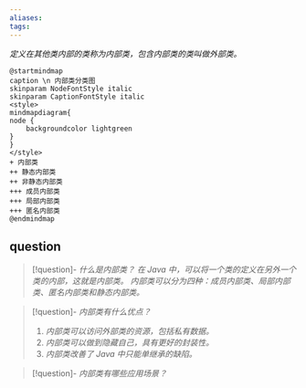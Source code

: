 ```yaml
---
aliases: 
tags: 
---
```

_定义在其他类内部的类称为内部类，包含内部类的类叫做外部类。_

```plantuml
@startmindmap
caption \n 内部类分类图
skinparam NodeFontStyle italic
skinparam CaptionFontStyle italic
<style>
mindmapdiagram{
node {
	backgroundcolor lightgreen
}
}
</style>
+ 内部类
++ 静态内部类
++ 非静态内部类
+++ 成员内部类
+++ 局部内部类
+++ 匿名内部类
@endmindmap
```

## question

> [!question]- _什么是内部类？_
> _在 Java 中，可以将一个类的定义在另外一个类的内部，这就是内部类。_
> _内部类可以分为四种：成员内部类、局部内部类、匿名内部类和静态内部类。_

> [!question]- _内部类有什么优点？_
> 1. _内部类可以访问外部类的资源，包括私有数据。_
> 2. _内部类可以做到隐藏自己，具有更好的封装性。_
> 3. _内部类改善了 Java 中只能单继承的缺陷。_

> [!question]- _内部类有哪些应用场景？_


